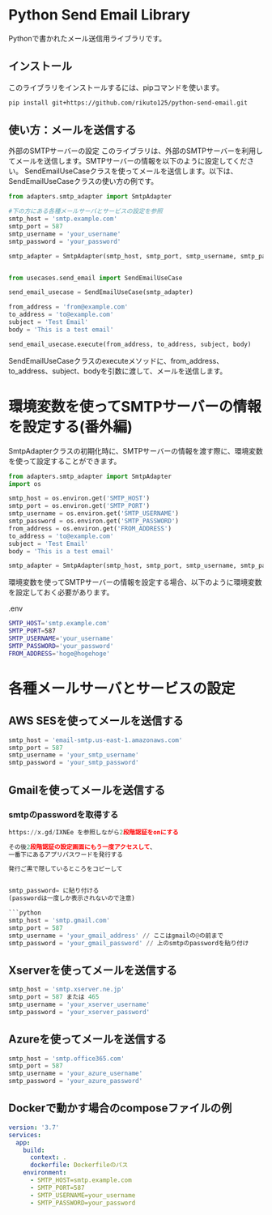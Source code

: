 # Python Send Email Library
Pythonで書かれたメール送信用ライブラリです。

## インストール
このライブラリをインストールするには、pipコマンドを使います。

```bash
pip install git+https://github.com/rikuto125/python-send-email.git
```

## 使い方：メールを送信する
外部のSMTPサーバーの設定
このライブラリは、外部のSMTPサーバーを利用してメールを送信します。SMTPサーバーの情報を以下のように設定してください。
SendEmailUseCaseクラスを使ってメールを送信します。以下は、SendEmailUseCaseクラスの使い方の例です。
```python
from adapters.smtp_adapter import SmtpAdapter

#下の方にある各種メールサーバとサービスの設定を参照
smtp_host = 'smtp.example.com'
smtp_port = 587
smtp_username = 'your_username'
smtp_password = 'your_password'

smtp_adapter = SmtpAdapter(smtp_host, smtp_port, smtp_username, smtp_password)


from usecases.send_email import SendEmailUseCase

send_email_usecase = SendEmailUseCase(smtp_adapter)

from_address = 'from@example.com'
to_address = 'to@example.com'
subject = 'Test Email'
body = 'This is a test email'

send_email_usecase.execute(from_address, to_address, subject, body)
```

SendEmailUseCaseクラスのexecuteメソッドに、from_address、to_address、subject、bodyを引数に渡して、メールを送信します。

# 環境変数を使ってSMTPサーバーの情報を設定する(番外編)
SmtpAdapterクラスの初期化時に、SMTPサーバーの情報を渡す際に、環境変数を使って設定することができます。

```python
from adapters.smtp_adapter import SmtpAdapter
import os

smtp_host = os.environ.get('SMTP_HOST')
smtp_port = os.environ.get('SMTP_PORT')
smtp_username = os.environ.get('SMTP_USERNAME')
smtp_password = os.environ.get('SMTP_PASSWORD')
from_address = os.environ.get('FROM_ADDRESS')
to_address = 'to@example.com'
subject = 'Test Email'
body = 'This is a test email'

smtp_adapter = SmtpAdapter(smtp_host, smtp_port, smtp_username, smtp_password)
```

環境変数を使ってSMTPサーバーの情報を設定する場合、以下のように環境変数を設定しておく必要があります。

.env
```bash
SMTP_HOST='smtp.example.com'
SMTP_PORT=587
SMTP_USERNAME='your_username'
SMTP_PASSWORD='your_password'
FROM_ADDRESS='hoge@hogehoge'
```

# 各種メールサーバとサービスの設定
## AWS SESを使ってメールを送信する
```python
smtp_host = 'email-smtp.us-east-1.amazonaws.com'
smtp_port = 587
smtp_username = 'your_smtp_username'
smtp_password = 'your_smtp_password'
```

## Gmailを使ってメールを送信する

### smtpのpasswordを取得する
```python
https://x.gd/IXNEe を参照しながら2段階認証をonにする

その後2段階認証の設定画面にもう一度アクセスして、
一番下にあるアプリパスワードを発行する

発行ご黒で隠しているところをコピーして


smtp_password= に貼り付ける
(passwordは一度しか表示されないので注意)

```python
smtp_host = 'smtp.gmail.com'
smtp_port = 587
smtp_username = 'your_gmail_address' // ここはgmailの@の前まで
smtp_password = 'your_gmail_password' // 上のsmtpのpasswordを貼り付け
```

## Xserverを使ってメールを送信する
```python
smtp_host = 'smtp.xserver.ne.jp'
smtp_port = 587 または 465
smtp_username = 'your_xserver_username'
smtp_password = 'your_xserver_password'
```

## Azureを使ってメールを送信する
```python
smtp_host = 'smtp.office365.com'
smtp_port = 587
smtp_username = 'your_azure_username'
smtp_password = 'your_azure_password'
```

## Dockerで動かす場合のcomposeファイルの例
```yaml
version: '3.7'
services:
  app:
    build: 
      context: .
      dockerfile: Dockerfileのパス
    environment:
      - SMTP_HOST=smtp.example.com
      - SMTP_PORT=587
      - SMTP_USERNAME=your_username
      - SMTP_PASSWORD=your_password
```






